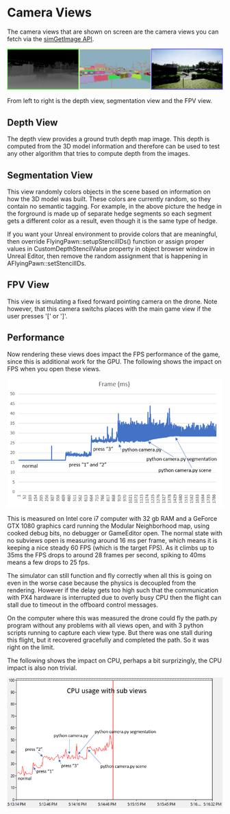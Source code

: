 # Camera Views

The camera views that are shown on screen are the camera views you can fetch via the [simGetImage API](apis.md).

![Cameras](images/cameras.png)

From left to right is the depth view, segmentation view and the FPV view.

## Depth View

The depth view provides a ground truth depth map image.  This depth is computed from the 3D model information and therefore can
be used to test any other algorithm that tries to compute depth from the images.

## Segmentation View

This view randomly colors objects in the scene based on information on how the 3D model was built.  These colors are currently
random, so they contain no semantic tagging.  For example, in the above picture the hedge in the forground is made up of separate
hedge segments so each segment gets a different color as a result, even though it is the same type of hedge.

If you want your Unreal environment to provide colors that are meaningful, then override FlyingPawn::setupStencilIDs() function or 
assign proper values in CustomDepthStencilValue property in object browser window in Unreal Editor, then remove the random 
assignment that is happening in AFlyingPawn::setStencilIDs.

## FPV View

This view is simulating a fixed forward pointing camera on the drone.  Note however, that this camera switchs places with the
main game view if the user presses '[' or ']'.  

## Performance

Now rendering these views does impact the FPS performance of the game, since this is additional work for the GPU.  The following shows the impact on FPS when you open these views.

![fps](images/fps_views.png)

This is measured on Intel core i7 computer with 32 gb RAM and a GeForce GTX 1080
graphics card running the Modular Neighborhood map, using cooked debug bits, no debugger or GameEditor open.  The normal state with no subviews open is measuring around 16 ms per frame, which means it is keeping a nice steady 60 FPS (which is the target FPS).  As it climbs up to 35ms the FPS drops to around 28 frames per second, spiking to 40ms means a few drops to 25 fps.

The simulator can still function and fly correctly when all this is going on even in the worse case because the physics is decoupled from the rendering.  However if the delay gets too high such that the communication with PX4 hardware is interrupted due to overly busy CPU then the flight can stall due to timeout in the offboard control messages.

On the computer where this was measured the drone could fly the path.py program
without any problems with all views open, and with 3 python scripts running 
to capture each view type.  But there was one stall during this flight, but it
recovered gracefully and completed the path.  So it was right on the limit.

The following shows the impact on CPU, perhaps a bit surprizingly, the CPU impact is also non trivial.

![fps](images/cpu_views.png)
